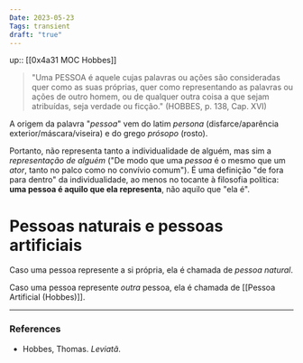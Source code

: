 ```yaml
---
Date: 2023-05-23
Tags: transient
draft: "true"
---
```

up:: [[0x4a31 MOC Hobbes]]

> "Uma PESSOA é aquele cujas palavras ou ações são consideradas quer como as suas próprias, quer como representando as palavras ou ações de outro homem, ou de qualquer outra coisa a que sejam atribuídas, seja verdade ou ficção." (HOBBES, p. 138, Cap. XVI)

A origem da palavra "*pessoa*" vem do latim *persona* (disfarce/aparência exterior/máscara/viseira) e do grego *prósopo* (rosto). 

Portanto, não representa tanto a individualidade de alguém, mas sim a *representação de alguém* ("De modo que uma *pessoa* é o mesmo que um *ator*, tanto no palco como no convívio comum"). É uma definição "de fora para dentro" da individualidade, ao menos no tocante à filosofia política: **uma pessoa é aquilo que ela representa**, não aquilo que "ela é".

# Pessoas naturais e pessoas artificiais
Caso uma pessoa represente a si própria, ela é chamada de *pessoa natural*.

Caso uma pessoa represente *outra* pessoa, ela é chamada de [[Pessoa Artificial (Hobbes)]]. 

---
### References
- Hobbes, Thomas. _Leviatã_.